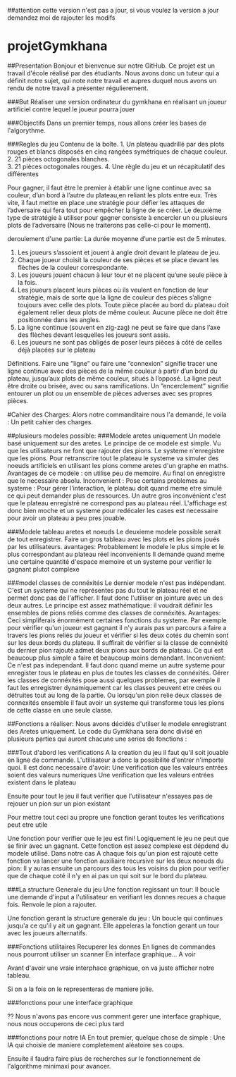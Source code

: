 ##attention cette version n'est pas a jour, si vous voulez la version a jour demandez moi de rajouter les modifs

# projetGymkhana

##Presentation
Bonjour et bienvenue sur notre GitHub. Ce projet est un travail d'école réalisé par des étudiants. Nous avons donc un tuteur qui a définit notre sujet, qui note notre travail et aupres duquel nous avons un rendu de notre travail a présenter régulierement.

###But
Réaliser une version ordinateur du gymkhana en réalisant un joueur artificiel contre lequel le joueur pourra jouer

###Objectifs
Dans un premier temps, nous allons créer les bases de l'algorythme. 

###Regles du jeu
Contenu de la boîte. 
	1.  Un  plateau  quadrillé  par  des  plots  rouges  et  blancs disposés en cinq rangées symétriques de chaque couleur. 
	2. 21 pièces octogonales blanches.  
	3. 21 pièces octogonales rouges. 
	4. Une  règle  du  jeu  et  un  récapitulatif  des  différentes 
  
Pour  gagner,  il  faut  être  le  premier  à  établir  une ligne continue  avec  sa  couleur,  d’un  bord  à  l’autre  du  plateau,en  reliant  les  plots  entre  eux.  Très  vite,  il  faut mettre  en place une stratégie pour défier les attaques de l’adversaire qui  fera  tout  pour  empêcher  la  ligne  de  se  créer.
Le  deuxième  type  de  stratégie  à  utiliser  pour  gagner consiste à encercler un ou plusieurs plots de l’adversaire (Nous ne traiterons pas celle-ci pour le moment).

deroulement d'une partie:
La durée moyenne d’une partie est de 5 minutes.  
1.  Les  joueurs  s’assoient  et  jouent  à  angle  droit  devant  le plateau de jeu. 
2.  Chaque  joueur  choisit  la  couleur  de  ses  pièces  et  se place devant les flèches de la couleur correspondante. 
3.  Les  joueurs  jouent  chacun  à  leur  tour  et  ne  placent qu’une seule pièce à la fois. 
4.  Les  joueurs  placent  leurs  pièces  où  ils  veulent en fonction  de  leur  stratégie,  mais  de  sorte  que  la  ligne  de 
couleur  des  pièces  s’aligne  toujours  avec  celle  des plots. Toute  pièce  placée  au  bord  du  plateau  doit  également 
relier  deux  plots  de  même  couleur.  Aucune  pièce  ne doit être positionnée dans les angles. 
5.  La  ligne  continue  (souvent  en  zig-zag)  ne  peut  se  faire que  dans  l’axe  des  flèches  devant  lesquelles  les  joueurs 
sont assis. 
6. Les joueurs ne sont pas obligés de poser leurs pièces à côté de celles déjà placées sur le plateau

Définitions. 
Faire  une ”ligne” ou  faire  une  ”connexion”  signifie  tracer une ligne continue avec des pièces de la même couleur à 
partir  d’un  bord  du  plateau,  jusqu’aux  plots  de  même couleur,  situés  à  l’opposé.  La  ligne  peut  être  droite  ou 
brisée, avec ou sans ramifications. 
Un ”encerclement” signifie   entourer   un   plot   ou   un ensemble de pièces adverses avec ses propres pièces.



#Cahier des Charges:
Alors notre commanditaire nous l'a demandé, le voila :
Un petit cahier des charges.

##plusieurs modeles possible:
###Modele aretes uniquement
Un modele basé uniquement sur des aretes. Le principe de ce modele est simple. Vu que les utilisateurs ne font que rajouter des pions. Le systeme n'enregistre que les pions. Pour retranscrire tout le plateau le systeme va simuler des noeuds artificiels en utilisant les pions comme aretes d'un graphe en maths.
Avantages de ce modele : on utilise peu de memoire. Au final on enregistre que le necessaire absolu.
Inconvenient : Pose certains problemes au systeme : Pour gérer l'interaction, le plateau doit quand meme etre simulé ce qui peut demander plus de ressources.
Un autre gros inconvénient c'est que le plateau enregistré ne correspond pas au plateau réel. L'affichage est donc bien moche et un systeme pour redécaler les cases est necessaire pour avoir un plateau a peu pres jouable.

###Modele tableau aretes et noeuds
Le deuxieme modele possible serait de tout enregistrer. Faire un gros tableau avec les plots et les pions joués par les utilisateurs. 
avantages:
Probablement le modele le plus simple et le plus correspondant au plateau réel
inconvenients
Il demande quand meme une certaine quantité d'espace memoire et un systeme pour verifier le gagnant plutot complexe

###model classes de connéxités
Le dernier modele n'est pas indépendant. C'est un systeme qui ne représentes pas du tout le plateau réel et ne permet donc pas de l'afficher. Il faut donc l'utiliser en jointure avec un des deux autres.
Le principe est assez mathématique: il voudrait définir les ensembles de pions reliés comme des classes de connéxités.
Avantages:
Ceci simpliferais énormément certaines fonctions du systeme. Par exemple pour vérifier qu'un joueur est gagnant il n'y aurais pas un parcours a faire a travers les pions reliés du joueur et vérifier si les deux cotés du chemin sont sur les deux bords du plateau. Il suffirait de vérifier si la classe de connéxité du dernier pion rajouté admet deux pions aux bords de plateau. Ce qui est beaucoup plus simple a faire et beaucoup moins demandant.
Inconvenient:
Ce n'est pas independant. Il faut donc quand meme un autre systeme pour enregister tous le plateau en plus de toutes les classes de connéxités. Gérer les classes de connéxités pose aussi quelques problemes, par exemple il faut les enregistrer dynamiquement car les classes peuvent etre crées ou détruites tout au long de la partie. Ou lorsqu'un pion relie deux classes de connexités ensemble il faut avoir un systeme qui transforme tous les pîons de cette classe en une seule classe.


##Fonctions a réaliser:
Nous avons décidés d'utilser le modele enregistrant des Aretes uniquement.
Le code du Gymkhana sera donc divisé en plusieurs parties qui auront chacune une series de fonctions :

###Tout d'abord les verifications
A la creation du jeu il faut qu'il soit jouable en ligne de commande. L'utilisateur a donc la possibilité 
d'entrer n'importe quoi.
Il est donc necessaire d'avoir:
Une verification que les valeurs entrées soient des valeurs numeriques
Une verification que les valeurs entrées existent dans le plateau

Ensuite pour tout le jeu il faut verifier que l'utilisateur n'essayes pas de rejouer un pion sur un pion existant

Pour mettre tout ceci au propre une fonction gerant toutes les verifications peut etre utile


Une fonction pour verifier que le jeu est fini! Logiquement le jeu ne peut que se finir avec un gagnant. Cette fonction est assez complexe est dépdend du modele utilisé.
Dans notre cas A chaque fois qu'un pion est rajouté cette fonction va lancer une fonction auxiliaire recursive sur les deux noeuds du pion: Il y auras ensuite un parcours des tous les voisins du pion pour verifier que de chaque coté il n'y en ai pas un qui soit sur le bord du plateau.


###La structure Generale du jeu
Une fonction regissant un tour: Il boucle une demande d'input a l'utilisateur en verifiant les donnes recues a chaque fois. Renvoie le pion a rajouter.

Une fonction gerant la structure generale du jeu : Un boucle qui continues jusqu'a ce qu'il y ait un gagnant. Elle appeleras la fonction gerant un tour avec les joueurs alternatifs.


###Fonctions utilitaires
Recuperer les donnes
	En lignes de commandes nous pourront utiliser un scanner
	En interface graphique... A voir

Avant d'avoir une vraie interphace graphique, on va juste afficher notre tableau.

Si on a la fois on le representeras de maniere jolie.

###fonctions pour une interface graphique

??
Nous n'avons pas encore vus comment gerer une interface graphique, nous nous occuperons de ceci plus tard


###fonctions pour notre IA
En tout premier, quelque chose de simple : Une IA qui choisie de maniere completement aléatoire ses coups.

Ensuite il faudra faire plus de recherches sur le fonctionnement de l'algorithme minimaxi pour avancer.
 
